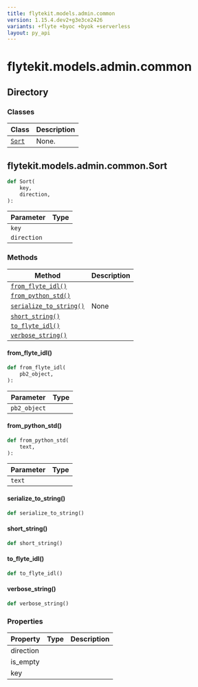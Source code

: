 ```yaml
---
title: flytekit.models.admin.common
version: 1.15.4.dev2+g3e3ce2426
variants: +flyte +byoc +byok +serverless
layout: py_api
---
```


# flytekit.models.admin.common

## Directory

### Classes

| Class | Description |
|-|-|
| [`Sort`](.././flytekit.models.admin.common#flytekitmodelsadmincommonsort) | None. |

## flytekit.models.admin.common.Sort

```python
def Sort(
    key,
    direction,
):
```
| Parameter | Type |
|-|-|
| `key` |  |
| `direction` |  |

### Methods

| Method | Description |
|-|-|
| [`from_flyte_idl()`](#from_flyte_idl) |  |
| [`from_python_std()`](#from_python_std) |  |
| [`serialize_to_string()`](#serialize_to_string) | None |
| [`short_string()`](#short_string) |  |
| [`to_flyte_idl()`](#to_flyte_idl) |  |
| [`verbose_string()`](#verbose_string) |  |


#### from_flyte_idl()

```python
def from_flyte_idl(
    pb2_object,
):
```
| Parameter | Type |
|-|-|
| `pb2_object` |  |

#### from_python_std()

```python
def from_python_std(
    text,
):
```
| Parameter | Type |
|-|-|
| `text` |  |

#### serialize_to_string()

```python
def serialize_to_string()
```
#### short_string()

```python
def short_string()
```
#### to_flyte_idl()

```python
def to_flyte_idl()
```
#### verbose_string()

```python
def verbose_string()
```
### Properties

| Property | Type | Description |
|-|-|-|
| direction |  |  |
| is_empty |  |  |
| key |  |  |

